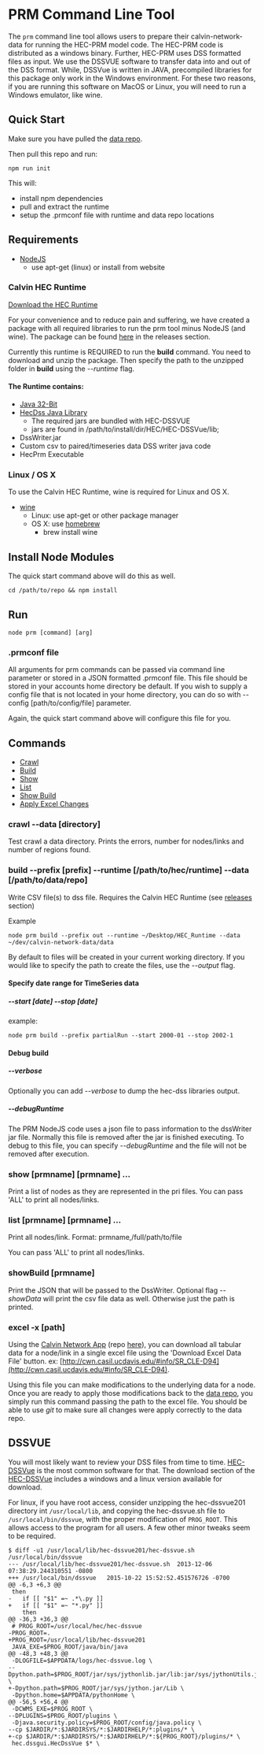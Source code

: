 # PRM Command Line Tool

The ```prm``` command line tool allows users to prepare their calvin-network-data for running the HEC-PRM model code.
The HEC-PRM code is distributed as a windows binary.   Further, HEC-PRM uses DSS formatted files as input.  We use the DSSVUE software to transfer data into and out of the DSS format.  While, DSSVue is written in JAVA, precompiled libraries for this package only work in the Windows environment.  For these two reasons, if you are running this software on MacOS or Linux, you will need to run a Windows emulator, like wine.

## Quick Start

Make sure you have pulled the [data repo](https://github.com/ucd-cws/calvin-network-data).

Then pull this repo and run:
```
npm run init
```

This will:
 - install npm dependencies
 - pull and extract the runtime
 - setup the .prmconf file with runtime and data repo locations


## Requirements

- [NodeJS](http://nodejs.org)
  - use apt-get (linux) or install from website

### Calvin HEC Runtime

[Download the HEC Runtime](https://github.com/ucd-cws/calvin-network-tools/releases)

For your convenience and to reduce pain and suffering, we have created a
package with all required libraries to run the prm tool minus NodeJS (and wine).
The package can be found [here](https://github.com/ucd-cws/calvin-network-tools/releases) in the releases section.

Currently this runtime is REQUIRED to run the **build** command.  You need to
download and unzip the package.  Then specify the path to the unzipped folder in **build** using the *--runtime* flag.


#### The Runtime contains:

- [Java 32-Bit](http://java.com/en/download/manual.jsp)
- [HecDss Java Library](http://www.hec.usace.army.mil/software/hec-dssvue/)
  - The required jars are bundled with HEC-DSSVUE
  - jars are found in /path/to/install/dir/HEC/HEC-DSSVue/lib;
- DssWriter.jar
 - Custom csv to paired/timeseries data DSS writer java code
- HecPrm Executable


### Linux / OS X

To use the Calvin HEC Runtime, wine is required for Linux and OS X.

- [wine](https://www.winehq.org/)
  - Linux: use apt-get or other package manager
  - OS X: use [homebrew](http://brew.sh/)
    - brew install wine


## Install Node Modules

The quick start command above will do this as well.

```
cd /path/to/repo && npm install
```

## Run

```
node prm [command] [arg]
```

### .prmconf file
All arguments for prm commands can be passed via command line parameter or stored in a JSON formatted .prmconf file.
This file should be stored in your accounts home directory be default.  If you
wish to supply a config file that is not located in your home directory, you can
do so with --config [path/to/config/file] parameter.

Again, the quick start command above will configure this file for you.

## Commands

- [Crawl](#crawl---data-directory)
- [Build](#build---prefix-prefix---runtime-pathtohecruntime---data-pathtodatarepo)
- [Show](#show-prmname-prmname-)
- [List](#list-prmname-prmname-)
- [Show Build](#showbuild-prmname)
- [Apply Excel Changes](#excel--x-path)

### crawl --data [directory]
Test crawl a data directory.  Prints the errors, number for nodes/links and number of regions found.

### build --prefix [prefix] --runtime [/path/to/hec/runtime] --data [/path/to/data/repo]
Write CSV file(s) to dss file.  Requires the Calvin HEC Runtime (see [releases](https://github.com/ucd-cws/calvin-network-tools/releases) section)

Example
```
node prm build --prefix out --runtime ~/Desktop/HEC_Runtime --data ~/dev/calvin-network-data/data
 ```

By default to files will be created in your current working directory.  If you would like
to specify the path to create the files, use the *--output* flag.

#### Specify date range for TimeSeries data
##### --start [date] --stop [date]

example:
```
node prm build --prefix partialRun --start 2000-01 --stop 2002-1
```


#### Debug build

##### --verbose
Optionally you can add *--verbose* to dump the hec-dss libraries output.

##### --debugRuntime
The PRM NodeJS code uses a json file to pass information to the dssWriter jar file.
Normally this file is removed after the jar is finished executing.  To debug to this file,
you can specify *--debugRuntime* and the file will not be removed after execution.


### show [prmname] [prmname] ...
Print a list of nodes as they are represented in the pri files.  You can pass 'ALL'
to print all nodes/links.

### list [prmname] [prmname] ...
Print all nodes/link.  Format:
prmname,/full/path/to/file

You can pass 'ALL' to print all nodes/links.

### showBuild [prmname]
Print the JSON that will be passed to the DssWriter.  Optional flag *--showData*
will print the csv file data as well.  Otherwise just the path is printed.

### excel -x [path]

Using the [Calvin Network App](http://cwn.casil.ucdavis.edu/) (repo [here](https://github.com/ucd-cws/calvin-network-app)),
you can download all tabular data for a node/link in a single excel file using the
'Download Excel Data File' button. ex: [http://cwn.casil.ucdavis.edu/#info/SR_CLE-D94](http://cwn.casil.ucdavis.edu/#info/SR_CLE-D94).

Using this file you can make modifications to the underlying data for a node.  Once you are ready to
apply those modifications back to the [data repo](https://github.com/ucd-cws/calvin-network-data),
you simply run this command passing the path to the excel file.  You should be able to use *git*
to make sure all changes were apply correctly to the data repo.


## DSSVUE

You will most likely want to review your DSS files from time to time.  [HEC-DSSVue](http://www.hec.usace.army.mil/software/hec-dssvue/) is the most common software for that.  The download section of the [HEC-DSSVue](http://www.hec.usace.army.mil/software/hec-dssvue/) includes a windows and a linux version available for download.

For linux, if you have root access, consider unzipping the hec-dssvue201 directory int ```/usr/local/lib```, and copying the hec-dssvue.sh file to ```/usr/local/bin/dssvue```, with the proper modification of ```PROG_ROOT```.  This allows access to the program for all users.  A few other minor tweaks seem to be required.

```
$ diff -u1 /usr/local/lib/hec-dssvue201/hec-dssvue.sh /usr/local/bin/dssvue
--- /usr/local/lib/hec-dssvue201/hec-dssvue.sh	2013-12-06 07:38:29.244310551 -0800
+++ /usr/local/bin/dssvue	2015-10-22 15:52:52.451576726 -0700
@@ -6,3 +6,3 @@
 then
-	if [[ "$1" =~ .*\.py ]]
+	if [[ "$1" =~ "*.py" ]]
 	then
@@ -36,3 +36,3 @@
 # PROG_ROOT=/usr/local/hec/hec-dssvue
-PROG_ROOT=.
+PROG_ROOT=/usr/local/lib/hec-dssvue201
 JAVA_EXE=$PROG_ROOT/java/bin/java
@@ -48,3 +48,3 @@
 -DLOGFILE=$APPDATA/logs/hec-dssvue.log \
--Dpython.path=$PROG_ROOT/jar/sys/jythonlib.jar/lib:jar/sys/jythonUtils.jar \
+-Dpython.path=$PROG_ROOT/jar/sys/jython.jar/Lib \
 -Dpython.home=$APPDATA/pythonHome \
@@ -56,5 +56,4 @@
 -DCWMS_EXE=$PROG_ROOT \
--DPLUGINS=$PROG_ROOT/plugins \
 -Djava.security.policy=$PROG_ROOT/config/java.policy \
--cp $JARDIR/*:$JARDIRSYS/*:$JARDIRHELP/*:plugins/* \
+-cp $JARDIR/*:$JARDIRSYS/*:$JARDIRHELP/*:${PROG_ROOT}/plugins/* \
 hec.dssgui.HecDssVue $* \
```
